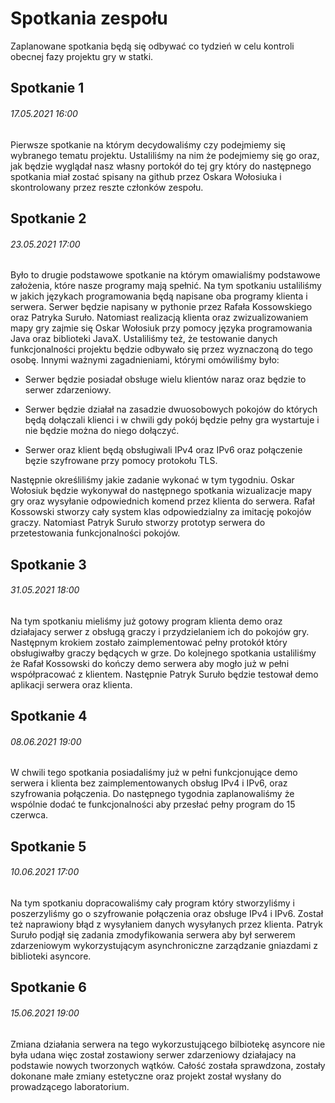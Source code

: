 # Spotkania zespołu
Zaplanowane spotkania będą się odbywać co tydzień w celu kontroli obecnej fazy projektu gry w statki.

## Spotkanie 1
###### 17.05.2021 16:00
Pierwsze spotkanie na którym decydowaliśmy czy podejmiemy się wybranego tematu projektu. Ustaliliśmy na nim że podejmiemy się go oraz, jak będzie wyglądał nasz własny portokół do tej gry który do następnego spotkania miał zostać spisany na github przez Oskara Wołosiuka i skontrolowany przez reszte członków zespołu.

## Spotkanie 2  
###### 23.05.2021 17:00
Było to drugie podstawowe spotkanie na którym omawialiśmy podstawowe założenia, które nasze programy mają spełnić. Na tym spotkaniu ustaliliśmy w jakich językach programowania będą napisane oba programy klienta i serwera. Serwer będzie napisany w pythonie przez Rafała Kossowskiego oraz Patryka Suruło. Natomiast realizacją klienta oraz zwizualizowaniem mapy gry zajmie się Oskar Wołosiuk przy pomocy języka programowania Java oraz biblioteki JavaX. Ustaliliśmy też, że testowanie danych funkcjonalności projektu będzie odbywało się przez wyznaczoną do tego osobę. Innymi ważnymi zagadnieniami, którymi omówiliśmy było:

* Serwer będzie posiadał obsługe wielu klientów naraz oraz będzie to serwer zdarzeniowy.

* Serwer będzie działał na zasadzie dwuosobowych pokojów do których będą dołączali klienci i w chwili gdy pokój będzie pełny gra wystartuje i nie będzie można do niego dołączyć.

* Serwer oraz klient będą obsługiwali IPv4 oraz IPv6 oraz połączenie bęzie szyfrowane przy pomocy protokołu TLS.

Następnie określiliśmy jakie zadanie wykonać w tym tygodniu. Oskar Wołosiuk będzie wykonywał do następnego spotkania wizualizacje mapy gry oraz wysyłanie odpowiednich komend przez klienta do serwera. Rafał Kossowski stworzy cały system klas odpowiedzialny za imitację pokojów graczy. Natomiast Patryk Suruło stworzy prototyp serwera do przetestowania funkcjonalności pokojów.


## Spotkanie 3  
###### 31.05.2021 18:00

Na tym spotkaniu mieliśmy już gotowy program klienta  demo oraz działajacy serwer z obsługą graczy i przydzielaniem ich do pokojów gry. Następnym krokiem zostało zaimplementować pełny protokół który obsługiwałby graczy będących w grze. Do kolejnego spotkania ustaliliśmy że Rafał Kossowski do kończy demo serwera aby mogło już w pełni współpracować z klientem. Następnie Patryk Suruło będzie testował demo aplikacji serwera oraz klienta.


## Spotkanie 4 
###### 08.06.2021 19:00
 W chwili tego spotkania posiadaliśmy już w pełni funkcjonujące demo serwera i klienta bez zaimplementowanych obsług IPv4 i IPv6, oraz szyfrowania połączenia. Do następnego tygodnia zaplanowaliśmy że wspólnie dodać te funkcjonalności aby przesłać pełny program do 15 czerwca.
 
## Spotkanie 5 
###### 10.06.2021 17:00
Na tym spotkaniu dopracowaliśmy cały program który stworzyliśmy i poszerzyliśmy go o szyfrowanie połączenia oraz obsługe IPv4 i IPv6. Został też naprawiony błąd z wysyłaniem danych wysyłanych przez klienta. Patryk Suruło podjął się zadania zmodyfikowania serwera aby był serwerem zdarzeniowym wykorzystującym asynchroniczne zarządzanie gniazdami z biblioteki asyncore.

## Spotkanie 6 
###### 15.06.2021 19:00
Zmiana działania serwera na tego wykorzustującego bilbiotekę asyncore nie była udana więc został zostawiony serwer zdarzeniowy działajacy na podstawie nowych tworzonych wątków. Całość została sprawdzona, zostały dokonane małe zmiany estetyczne oraz projekt został wysłany do prowadzącego laboratorium.



